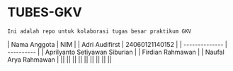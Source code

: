 # TUBES-GKV

`Ini adalah repo untuk kolaborasi tugas besar praktikum GKV`


| Nama Anggota | NIM |
| Adri Audifirst | 24060121140152 |
| -------------- | ---------- |
| Aprilyanto Setiyawan Siburian |
| Firdian Rahmawan |
| Naufal Arya Rahmawan |
||
||
||
||
||
||
||
||
||
